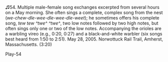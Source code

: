 ♫54. Multiple male-female song exchanges excerpted from several hours on
a May morning. She often sings a complete, complex song from the nest
(*we-chew-dle-wee-dle-wee-dle-weet*); he sometimes offers his complete
song, *tew tew ^twe^ ^twe^*, two low notes followed by two high notes,
but often sings only one or two of the low notes. Accompanying the
orioles are a warbling vireo (e.g., 0:20, 0:27) and a black-and-white
warbler (six songs best heard from 1:50 to 2:51). May 28, 2005.
Norwottuck Rail Trail, Amherst, Massachusetts. (3:20)

Play-54
